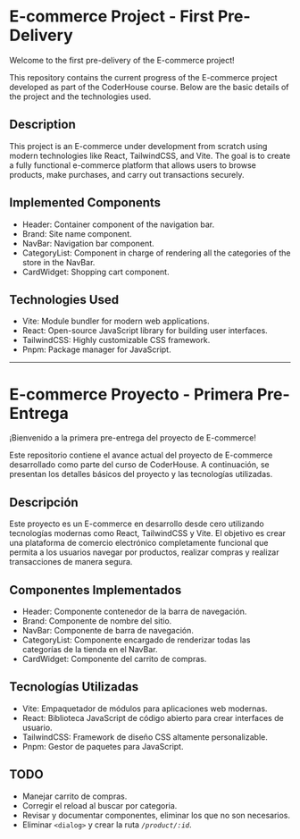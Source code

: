 # E-commerce Project - First Pre-Delivery

Welcome to the first pre-delivery of the E-commerce project!

This repository contains the current progress of the E-commerce project developed as part of the CoderHouse course. Below are the basic details of the project and the technologies used.

## Description

This project is an E-commerce under development from scratch using modern technologies like React, TailwindCSS, and Vite. The goal is to create a fully functional e-commerce platform that allows users to browse products, make purchases, and carry out transactions securely.

## Implemented Components

<!-- TODO update components -->
- Header: Container component of the navigation bar.
- Brand: Site name component.
- NavBar: Navigation bar component.
- CategoryList: Component in charge of rendering all the categories of the store in the NavBar.
- CardWidget: Shopping cart component.

## Technologies Used

- Vite: Module bundler for modern web applications.
- React: Open-source JavaScript library for building user interfaces.
- TailwindCSS: Highly customizable CSS framework.
- Pnpm: Package manager for JavaScript.

---

# E-commerce Proyecto - Primera Pre-Entrega

¡Bienvenido a la primera pre-entrega del proyecto de E-commerce!

Este repositorio contiene el avance actual del proyecto de E-commerce desarrollado como parte del curso de CoderHouse. A continuación, se presentan los detalles básicos del proyecto y las tecnologías utilizadas.

## Descripción

Este proyecto es un E-commerce en desarrollo desde cero utilizando tecnologías modernas como React, TailwindCSS y Vite. El objetivo es crear una plataforma de comercio electrónico completamente funcional que permita a los usuarios navegar por productos, realizar compras y realizar transacciones de manera segura.

## Componentes Implementados

<!-- TODO actualizar componentes -->
- Header: Componente contenedor de la barra de navegación.
- Brand: Componente de nombre del sitio.
- NavBar: Componente de barra de navegación.
- CategoryList: Componente encargado de renderizar todas las categorías de la tienda en el NavBar.
- CardWidget: Componente del carrito de compras.

## Tecnologías Utilizadas

- Vite: Empaquetador de módulos para aplicaciones web modernas.
- React: Biblioteca JavaScript de código abierto para crear interfaces de usuario.
- TailwindCSS: Framework de diseño CSS altamente personalizable.
- Pnpm: Gestor de paquetes para JavaScript.

## TODO

- Manejar carrito de compras.
- Corregir el reload al buscar por categoria.
- Revisar y documentar componentes, eliminar los que no son necesarios.
- Eliminar `<dialog>` y crear la ruta *`/product/:id`*.
